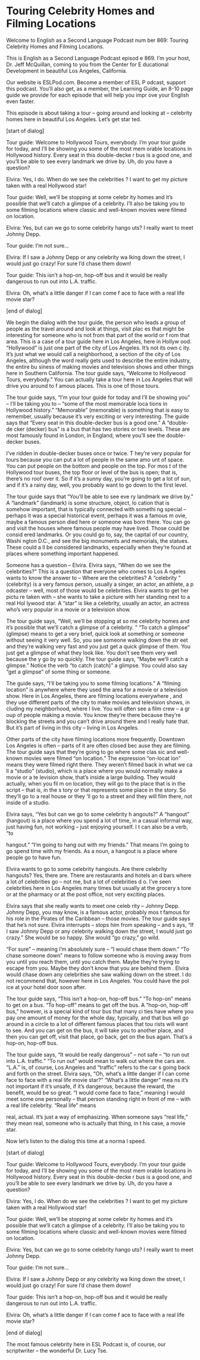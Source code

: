 # Touring Celebrity Homes and Filming Locations

Welcome to English as a Second Language Podcast num ber 869: Touring Celebrity Homes and Filming Locations.

This is English as a Second Language Podcast episod e 869. I’m your host, Dr. Jeff McQuillan, coming to you from the Center for E ducational Development in beautiful Los Angeles, California.

Our website is ESLPod.com. Become a member of ESL P odcast, support this podcast. You’ll also get, as a member, the Learning  Guide, an 8-10 page guide we provide for each episode that will help you impr ove your English even faster.

This episode is about taking a tour – going around and looking at – celebrity homes here in beautiful Los Angeles. Let’s get star ted.

[start of dialog]

Tour guide:  Welcome to Hollywood Tours, everybody.   I’m your tour guide for today, and I’ll be showing you some of the most mem orable locations in Hollywood history.  Every seat in this double-decke r bus is a good one, and you’ll be able to see every landmark we drive by.  Uh, do you have a question?

Elvira:  Yes, I do.  When do we see the celebrities ?  I want to get my picture taken with a real Hollywood star!

Tour guide:  Well, we’ll be stopping at some celebr ity homes and it’s possible that we’ll catch a glimpse of a celebrity.  I’ll also be  taking you to some filming locations where classic and well-known movies were filmed on location.

Elvira:  Yes, but can we go to some celebrity hango uts?  I really want to meet Johnny Depp.

Tour guide:  I’m not sure...

Elvira:  If I saw a Johnny Depp or any celebrity wa lking down the street, I would just go crazy!  For sure I’d chase them down!

Tour guide:  This isn’t a hop-on, hop-off bus and it would be really dangerous to run out into L.A. traffic.

Elvira:  Oh, what’s a little danger if I can come f ace to face with a real life movie star?

[end of dialog]

We begin the dialog with the tour guide, the person  who leads a group of people as the travel around and look at things, visit plac es that might be interesting for someone who is not from that part of the world or f rom that area. This is a case of a tour guide here in Los Angeles, here in Hollyw ood. “Hollywood” is just one part of the city of Los Angeles. It’s not its own c ity. It’s just what we would call a neighborhood, a section of the city of Los Angeles,  although the word really gets used to describe the entire industry, the entire bu siness of making movies and television shows and other things here in Southern California. The tour guide says, “Welcome to Hollywood Tours, everybody.” You can actually take a tour here in Los Angeles that will drive you around to f amous places. This is one of those tours.

The tour guide says, “I’m your tour guide for today  and I’ll be showing you” – I’ll be taking you to – “some of the most memorable loca tions in Hollywood history.” “Memorable” (memorable) is something that is easy to remember, usually because it’s very exciting or very interesting. The  guide says that “Every seat in this double-decker bus is a good one.” A “double-de cker (decker) bus” is a bus that has two stories or two levels. These are most famously found in London, in England, where you’ll see the double-decker buses.

I’ve ridden in double-decker buses once or twice. T hey’re very popular for tours because you can put a lot of people in the same amo unt of space. You can put people on the bottom and people on the top. For mos t of the Hollywood tour buses, the top floor or level of the bus is open; that is, there’s no roof over it. So if it’s a sunny day, you’re going to get a lot of sun,  and if it’s a rainy day, well, you probably want to go down to the first level.

The tour guide says that “You’ll be able to see eve ry landmark we drive by.” A “landmark” (landmark) is some structure, object, lo cation that is somehow important, that is typically connected with somethi ng special – perhaps it was a special historical event, perhaps it was a famous m ovie, maybe a famous person died here or someone was born there. You can go and  visit the houses where famous people may have lived. Those could be consid ered landmarks. Or you could go to, say, the capital of our country, Washi ngton D.C., and see the big monuments and memorials, the statues. These could a ll be considered landmarks, especially when they’re found at places where something important happened.

 Someone has a question – Elvira. Elvira says, “When  do we see the celebrities?” This is a question that everyone who comes to Los A ngeles wants to know the answer to – Where are the celebrities? A “celebrity ” (celebrity) is a very famous person, usually a singer, an actor, an athlete, a p odcaster – well, most of those would be celebrities. Elvira wants to get her pictu re taken with – she wants to take a picture with her standing next to a real Hol lywood star. A “star” is like a celebrity, usually an actor, an actress who’s very popular in a movie or a television show.

The tour guide says, “Well, we’ll be stopping at so me celebrity homes and it’s possible that we’ll catch a glimpse of a celebrity. ” “To catch a glimpse” (glimpse) means to get a very brief, quick look at something or someone without seeing it very well. So, you see someone walking down the str eet and they’re walking very fast and you just get a quick glimpse of them. You just get a glimpse of what they look like. You don’t see them very well because the y go by so quickly. The tour guide says, “Maybe we’ll catch a glimpse.” Notice the verb “to catch (catch)” a glimpse. You could also say “get a glimpse” of some thing or someone.

The guide says, “I’ll be taking you to some filming  locations.” A “filming location” is anywhere where they used the area for a movie or  a television show. Here in Los Angeles, there are filming locations everywhere , and they use different parts of the city to make movies and television shows, in cluding my neighborhood, where I live. You will often see a film crew – a gr oup of people making a movie. You know they’re there because they’re blocking the  streets and you can’t drive around there and I really hate that. But it’s part of living in this city – living in Los Angeles.

Other parts of the city have filming locations more  frequently. Downtown Los Angeles is often – parts of it are often closed bec ause they are filming. The tour guide says that they’re going to go where some clas sic and well-known movies were filmed “on location.” The expression “on-locat ion” means they were filmed right there. They weren’t filmed back in what we ca ll a “studio” (studio), which is a place where you would normally make a movie or a te levision show, that’s inside a large building. They would actually, when you fil m on location, they will go to the place that is in the script – that is, in the s tory or that represents some place in the story. So they’ll go to a real house or they ’ll go to a street and they will film there, not inside of a studio.

Elvira says, “Yes but can we go to some celebrity h angouts?” A “hangout” (hangout) is a place where you spend a lot of time,  in a casual informal way, just having fun, not working – just enjoying yourself. I t can also be a verb, “to

hangout.” “I’m going to hang out with my friends.” That means I’m going to go spend time with my friends. As a noun, a hangout is  a place where people go to have fun.

Elvira wants to go to some celebrity hangouts. Are there celebrity hangouts? Yes, there are. There are restaurants and hotels an d bars where a lot of celebrities go – not me, but a lot of celebrities d o. I’ve seen celebrities here in Los Angeles many times but usually at the grocery s tore or at the pharmacy or at the post office, not very exciting places.

Elvira says that she really wants to meet one celeb rity – Johnny Depp. Johnny Depp, you may know, is a famous actor, probably mos t famous for his role in the Pirates of the Caribbean  – those movies. The tour guide says that he’s not sure. Elvira interrupts – stops him from speaking – and s ays, “If I saw Johnny Depp or any celebrity walking down the street, I would just  go crazy.” She would be so happy. She would “go crazy,” go wild.

“For sure” – meaning I’m absolutely sure – “I would  chase them down.” “To chase someone down” means to follow someone who is moving away from you until you reach them, until you catch them. Maybe they’re trying to escape from you. Maybe they don’t know that you are behind them . Elvira would chase down any celebrities she saw walking down on the street.  I do not recommend that, however here in Los Angeles. You could have the pol ice at your hotel door soon after.

The tour guide says, “This isn’t a hop-on, hop-off bus.” “To hop-on” means to get on a bus. “To hop-off” means to get off the bus. A “hop-on, hop-off bus,” however, is a special kind of tour bus that many ci ties have where you pay one amount of money for the whole day, typically, and that bus will go around in a circle to a lot of different famous places that tou rists will want to see. And you can get on the bus, it will take you to another place, and then you can get off, visit that place, go back, get on the bus again. That’s a  hop-on, hop-off bus.

The tour guide says, “It would be really dangerous”  – not safe – “to run out into L.A. traffic.” “To run out” would mean to walk out where the cars are. “L.A.” is, of course, Los Angeles and “traffic” refers to the car s going back and forth on the street. Elvira says, “Oh, what’s a little danger if  I can come face to face with a real life movie star?” “What’s a little danger” mea ns it’s not important if it’s unsafe, if it’s dangerous, because the reward, the benefit, would be so great. “I would come face to face,” meaning I would meet some one personally – that person standing right in front of me – with a real life celebrity. “Real life” means

real, actual. It’s just a way of emphasizing. When someone says “real life,” they mean real, someone who is actually that thing, in t his case, a movie star.

Now let’s listen to the dialog this time at a norma l speed.

[start of dialog]

Tour guide:  Welcome to Hollywood Tours, everybody.   I’m your tour guide for today, and I’ll be showing you some of the most mem orable locations in Hollywood history.  Every seat in this double-decke r bus is a good one, and you’ll be able to see every landmark we drive by.  Uh, do you have a question?

Elvira:  Yes, I do.  When do we see the celebrities ?  I want to get my picture taken with a real Hollywood star!

Tour guide:  Well, we’ll be stopping at some celebr ity homes and it’s possible that we’ll catch a glimpse of a celebrity.  I’ll also be  taking you to some filming locations where classic and well-known movies were filmed on location.

Elvira:  Yes, but can we go to some celebrity hango uts?  I really want to meet Johnny Depp.

Tour guide:  I’m not sure...

Elvira:  If I saw a Johnny Depp or any celebrity wa lking down the street, I would just go crazy!  For sure I’d chase them down!

Tour guide:  This isn’t a hop-on, hop-off bus and it would be really dangerous to run out into L.A. traffic.

Elvira:  Oh, what’s a little danger if I can come f ace to face with a real life movie star?

[end of dialog]

The most famous celebrity here in ESL Podcast is, of course, our scriptwriter – the wonderful Dr. Lucy Tse.





